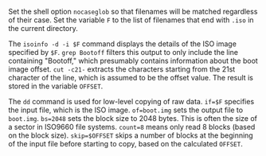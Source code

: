 Set the shell option `nocaseglob` so that filenames will be matched regardless 
of their case.
Set the variable `F` to the list of filenames that end with 
`.iso` in the current directory.

The `isoinfo -d -i $F` command displays the details of the ISO image specified 
by `$F`. 
`grep Bootoff` filters this output to only include the line containing 
"Bootoff," which presumably contains information about the boot image offset.
`cut -c21-` extracts the characters starting from the 21st character of the 
line, which is assumed to be the offset value. 
The result is stored in the variable `OFFSET`.

The `dd` command is used for low-level copying of raw data.
`if=$F` specifies the input file, which is the ISO image.
`of=boot.img` sets the output file to `boot.img`.
`bs=2048` sets the block size to 2048 bytes. 
This is often the size of a sector in ISO9660 file systems.
`count=8` means only read 8 blocks (based on the block size).
`skip=$OFFSET` skips a number of blocks at the beginning of the input file 
before starting to copy, based on the calculated `OFFSET`.
